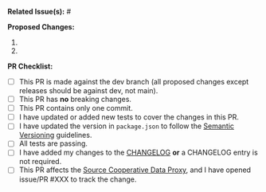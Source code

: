 **Related Issue(s):** #


**Proposed Changes:**

1.
2.

**PR Checklist:**

- [ ] This PR is made against the dev branch (all proposed changes except releases should be against dev, not main).
- [ ] This PR has **no** breaking changes.
- [ ] This PR contains only one commit.
- [ ] I have updated or added new tests to cover the changes in this PR.
- [ ] I have updated the version in `package.json` to follow the [Semantic Versioning](https://semver.org/) guidelines.
- [ ] All tests are passing.
- [ ] I have added my changes to the [CHANGELOG](https://github.com/source-cooperative/source.coop/blob/dev/CHANGELOG.rst)
      **or** a CHANGELOG entry is not required.
- [ ] This PR affects the [Source Cooperative Data Proxy](https://github.com/source-cooperative/data.source.coop),
      and I have opened issue/PR #XXX to track the change.
